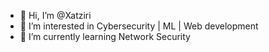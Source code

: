 - 👋 Hi, I’m @Xatziri
- 👀 I’m interested in Cybersecurity | ML | Web development
- 🌱 I’m currently learning Network Security 


<!---
Xatziri/Xatziri is a ✨ special ✨ repository because its `README.md` (this file) appears on your GitHub profile.
You can click the Preview link to take a look at your changes.
--->
